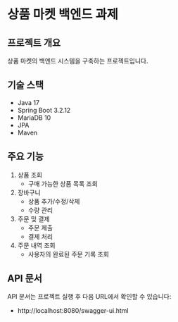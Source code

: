 # 상품 마켓 백엔드 과제

## 프로젝트 개요
상품 마켓의 백엔드 시스템을 구축하는 프로젝트입니다.

## 기술 스택
- Java 17
- Spring Boot 3.2.12
- MariaDB 10
- JPA
- Maven

## 주요 기능
1. 상품 조회
   - 구매 가능한 상품 목록 조회
2. 장바구니
   - 상품 추가/수정/삭제
   - 수량 관리
3. 주문 및 결제
   - 주문 제출
   - 결제 처리
4. 주문 내역 조회
   - 사용자의 완료된 주문 기록 조회


## API 문서
API 문서는 프로젝트 실행 후 다음 URL에서 확인할 수 있습니다:
- http://localhost:8080/swagger-ui.html 
